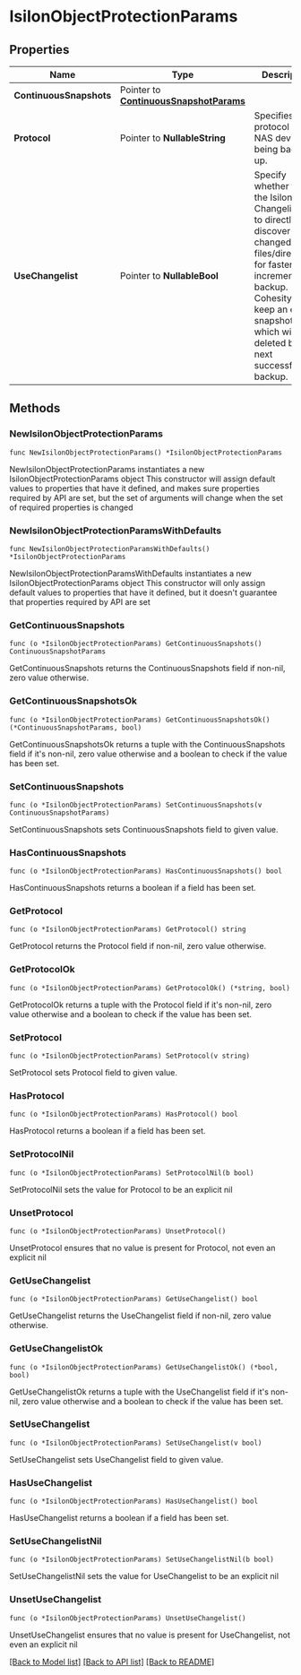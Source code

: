 # IsilonObjectProtectionParams

## Properties

Name | Type | Description | Notes
------------ | ------------- | ------------- | -------------
**ContinuousSnapshots** | Pointer to [**ContinuousSnapshotParams**](ContinuousSnapshotParams.md) |  | [optional] 
**Protocol** | Pointer to **NullableString** | Specifies the protocol of the NAS device being backed up. | [optional] 
**UseChangelist** | Pointer to **NullableBool** | Specify whether to use the Isilon Changelist API to directly discover changed files/directories for faster incremental backup. Cohesity will keep an extra snapshot which will be deleted by the next successful backup. | [optional] 

## Methods

### NewIsilonObjectProtectionParams

`func NewIsilonObjectProtectionParams() *IsilonObjectProtectionParams`

NewIsilonObjectProtectionParams instantiates a new IsilonObjectProtectionParams object
This constructor will assign default values to properties that have it defined,
and makes sure properties required by API are set, but the set of arguments
will change when the set of required properties is changed

### NewIsilonObjectProtectionParamsWithDefaults

`func NewIsilonObjectProtectionParamsWithDefaults() *IsilonObjectProtectionParams`

NewIsilonObjectProtectionParamsWithDefaults instantiates a new IsilonObjectProtectionParams object
This constructor will only assign default values to properties that have it defined,
but it doesn't guarantee that properties required by API are set

### GetContinuousSnapshots

`func (o *IsilonObjectProtectionParams) GetContinuousSnapshots() ContinuousSnapshotParams`

GetContinuousSnapshots returns the ContinuousSnapshots field if non-nil, zero value otherwise.

### GetContinuousSnapshotsOk

`func (o *IsilonObjectProtectionParams) GetContinuousSnapshotsOk() (*ContinuousSnapshotParams, bool)`

GetContinuousSnapshotsOk returns a tuple with the ContinuousSnapshots field if it's non-nil, zero value otherwise
and a boolean to check if the value has been set.

### SetContinuousSnapshots

`func (o *IsilonObjectProtectionParams) SetContinuousSnapshots(v ContinuousSnapshotParams)`

SetContinuousSnapshots sets ContinuousSnapshots field to given value.

### HasContinuousSnapshots

`func (o *IsilonObjectProtectionParams) HasContinuousSnapshots() bool`

HasContinuousSnapshots returns a boolean if a field has been set.

### GetProtocol

`func (o *IsilonObjectProtectionParams) GetProtocol() string`

GetProtocol returns the Protocol field if non-nil, zero value otherwise.

### GetProtocolOk

`func (o *IsilonObjectProtectionParams) GetProtocolOk() (*string, bool)`

GetProtocolOk returns a tuple with the Protocol field if it's non-nil, zero value otherwise
and a boolean to check if the value has been set.

### SetProtocol

`func (o *IsilonObjectProtectionParams) SetProtocol(v string)`

SetProtocol sets Protocol field to given value.

### HasProtocol

`func (o *IsilonObjectProtectionParams) HasProtocol() bool`

HasProtocol returns a boolean if a field has been set.

### SetProtocolNil

`func (o *IsilonObjectProtectionParams) SetProtocolNil(b bool)`

 SetProtocolNil sets the value for Protocol to be an explicit nil

### UnsetProtocol
`func (o *IsilonObjectProtectionParams) UnsetProtocol()`

UnsetProtocol ensures that no value is present for Protocol, not even an explicit nil
### GetUseChangelist

`func (o *IsilonObjectProtectionParams) GetUseChangelist() bool`

GetUseChangelist returns the UseChangelist field if non-nil, zero value otherwise.

### GetUseChangelistOk

`func (o *IsilonObjectProtectionParams) GetUseChangelistOk() (*bool, bool)`

GetUseChangelistOk returns a tuple with the UseChangelist field if it's non-nil, zero value otherwise
and a boolean to check if the value has been set.

### SetUseChangelist

`func (o *IsilonObjectProtectionParams) SetUseChangelist(v bool)`

SetUseChangelist sets UseChangelist field to given value.

### HasUseChangelist

`func (o *IsilonObjectProtectionParams) HasUseChangelist() bool`

HasUseChangelist returns a boolean if a field has been set.

### SetUseChangelistNil

`func (o *IsilonObjectProtectionParams) SetUseChangelistNil(b bool)`

 SetUseChangelistNil sets the value for UseChangelist to be an explicit nil

### UnsetUseChangelist
`func (o *IsilonObjectProtectionParams) UnsetUseChangelist()`

UnsetUseChangelist ensures that no value is present for UseChangelist, not even an explicit nil

[[Back to Model list]](../README.md#documentation-for-models) [[Back to API list]](../README.md#documentation-for-api-endpoints) [[Back to README]](../README.md)


